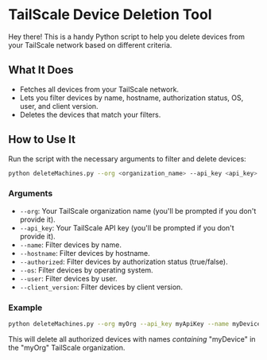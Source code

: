 # TailScale Device Deletion Tool

Hey there! This is a handy Python script to help you delete devices from your TailScale network based on different criteria.

## What It Does

- Fetches all devices from your TailScale network.
- Lets you filter devices by name, hostname, authorization status, OS, user, and client version.
- Deletes the devices that match your filters.

## How to Use It

Run the script with the necessary arguments to filter and delete devices:

```sh
python deleteMachines.py --org <organization_name> --api_key <api_key> [--name <device_name>] [--hostname <hostname>] [--authorized <true/false>] [--os <operating_system>] [--user <user>] [--client_version <client_version>]
```

### Arguments

- `--org`: Your TailScale organization name (you'll be prompted if you don't provide it).
- `--api_key`: Your TailScale API key (you'll be prompted if you don't provide it).
- `--name`: Filter devices by name.
- `--hostname`: Filter devices by hostname.
- `--authorized`: Filter devices by authorization status (true/false).
- `--os`: Filter devices by operating system.
- `--user`: Filter devices by user.
- `--client_version`: Filter devices by client version.

### Example

```sh
python deleteMachines.py --org myOrg --api_key myApiKey --name myDevice --authorized true
```

This will delete all authorized devices with names *containing* "myDevice" in the "myOrg" TailScale organization.
